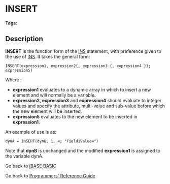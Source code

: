 # INSERT

<PageHeader />  

**Tags:**
<badge text='dynamic arrays' vertical='middle' />

## Description

**INSERT** is the function form of the [INS](./../ins) statement, with preference given to the use of [INS](./../ins). It takes the general form:

```
INSERT(expression1, expression2{, expression3 {, expression4 }}; expression5)
```

Where :

- **expression1** evaluates to a dynamic array in which to insert a new element and will normally be a variable.
- **expression2, expression3** and **expression4** should evaluate to integer values and specify the attribute, multi-value and sub-value before which the new element will be inserted.
- **expression5** evaluates to the new element to be inserted in **expression1**.

An example of use is as:

```
dynA = INSERT(dynB, 1, 4; "Field1Value4")
```

Note that **dynB** is unchanged and the modified **expression1** is assigned to the variable dynA.

Go back to [jBASE BASIC](./../README.md)

Go back to [Programmers' Reference Guide](./../../reference-guides/jbc/README.md)

<PageFooter />
